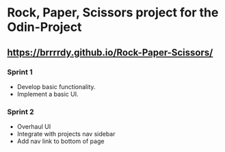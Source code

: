 # Rock, Paper, Scissors project for the Odin-Project

## https://brrrrdy.github.io/Rock-Paper-Scissors/

### Sprint 1

- Develop basic functionality.
- Implement a basic UI.

### Sprint 2 

- Overhaul UI
- Integrate with projects nav sidebar
- Add nav link to bottom of page